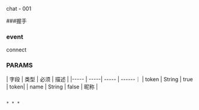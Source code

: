 chat - 001

###握手

### event

connect

### PARAMS

| 字段 | 类型 | 必须 | 描述 |
|----- | -----| ----- | ------｜
| token | String | true | token|
| name  | String | false | 昵称 |


```

* * *

